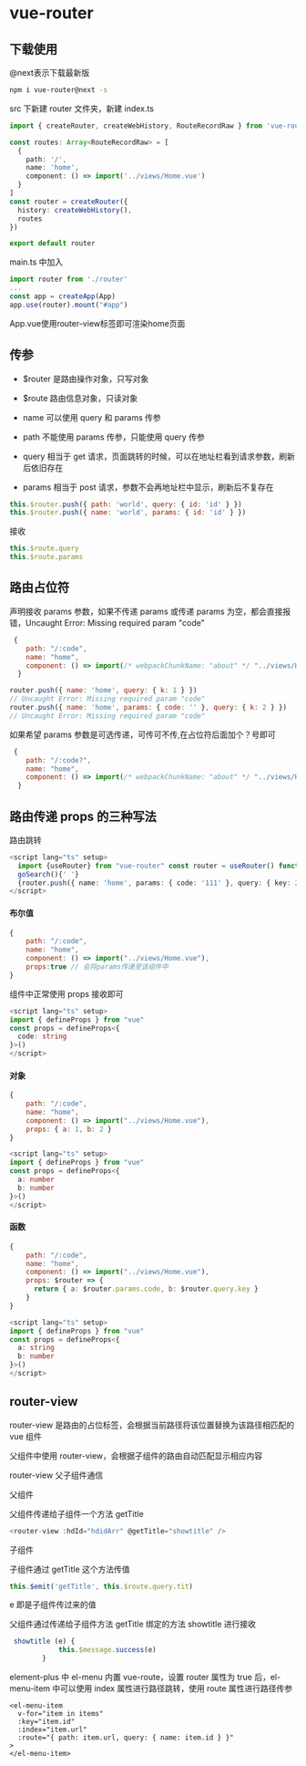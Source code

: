 # vue-router

## 下载使用

@next表示下载最新版

```bash
npm i vue-router@next -s
```

src 下新建 router 文件夹，新建 index.ts

```typescript
import { createRouter, createWebHistory, RouteRecordRaw } from 'vue-router'

const routes: Array<RouteRecordRaw> = [
  {
    path: '/',
    name: 'home',
    component: () => import('../views/Home.vue')
  }
]
const router = createRouter({
  history: createWebHistory(),
  routes
})

export default router
```

main.ts 中加入

```js
import router from './router'
...
const app = createApp(App)
app.use(router).mount("#app")
```

App.vue使用router-view标签即可渲染home页面

## 传参

- $router 是路由操作对象，只写对象
- $route 路由信息对象，只读对象
- name 可以使用 query 和 params 传参
- path 不能使用 params 传参，只能使用 query 传参

- query 相当于 get 请求，页面跳转的时候，可以在地址栏看到请求参数，刷新后依旧存在
- params 相当于 post 请求，参数不会再地址栏中显示，刷新后不复存在

```js
this.$router.push({ path: 'world', query: { id: 'id' } })
this.$router.push({ name: 'world', params: { id: 'id' } })
```

接收

```js
this.$route.query
this.$route.params
```

## 路由占位符

声明接收 params 参数，如果不传递 params 或传递 params 为空，都会直接报错，Uncaught Error: Missing required param "code"

```js
 {
    path: "/:code",
    name: "home",
    component: () => import(/* webpackChunkName: "about" */ "../views/Home.vue")
  }
```

```js
router.push({ name: 'home', query: { k: 1 } })
// Uncaught Error: Missing required param "code"
router.push({ name: 'home', params: { code: '' }, query: { k: 2 } })
// Uncaught Error: Missing required param "code"
```

如果希望 params 参数是可选传递，可传可不传,在占位符后面加个？号即可

```js
 {
    path: "/:code?",
    name: "home",
    component: () => import(/* webpackChunkName: "about" */ "../views/Home.vue")
  }
```

## 路由传递 props 的三种写法

路由跳转

```typescript
<script lang="ts" setup>
  import {useRouter} from "vue-router" const router = useRouter() function
  goSearch(){' '}
  {router.push({ name: 'home', params: { code: '111' }, query: { key: 222 } })}
</script>
```

#### 布尔值

```js
{
    path: "/:code",
    name: "home",
    component: () => import("../views/Home.vue"),
    props:true // 会将params传递至该组件中
}
```

组件中正常使用 props 接收即可

```typescript
<script lang="ts" setup>
import { defineProps } from "vue"
const props = defineProps<{
  code: string
}>()
</script>
```

#### 对象

```js
{
    path: "/:code",
    name: "home",
    component: () => import("../views/Home.vue"),
    props: { a: 1, b: 2 }
}
```

```typescript
<script lang="ts" setup>
import { defineProps } from "vue"
const props = defineProps<{
  a: number
  b: number
}>()
</script>
```

#### 函数

```js
{
    path: "/:code",
    name: "home",
    component: () => import("../views/Home.vue"),
    props: $router => {
      return { a: $router.params.code, b: $router.query.key }
    }
}
```

```typescript
<script lang="ts" setup>
import { defineProps } from "vue"
const props = defineProps<{
  a: string
  b: number
}>()
</script>
```

## router-view

router-view 是路由的占位标签，会根据当前路径将该位置替换为该路径相匹配的 vue 组件

父组件中使用 router-view，会根据子组件的路由自动匹配显示相应内容

router-view 父子组件通信

父组件

父组件传递给子组件一个方法 getTitle

```js
<router-view :hdId="hdidArr" @getTitle="showtitle" />
```

子组件

子组件通过 getTitle 这个方法传值

```js
this.$emit('getTitle', this.$route.query.tit)
```

e 即是子组件传过来的值

父组件通过传递给子组件方法 getTitle 绑定的方法 showtitle 进行接收

```js
 showtitle (e) {
            this.$message.success(e)
        }
```

element-plus 中 el-menu 内置 vue-route，设置 router 属性为 true 后，el-menu-item 中可以使用 index 属性进行路径跳转，使用 route 属性进行路径传参

```vue
<el-menu-item
  v-for="item in items"
  :key="item.id"
  :index="item.url"
  :route="{ path: item.url, query: { name: item.id } }"
>
</el-menu-item>
```

## 